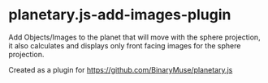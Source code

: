# planetary.js-add-images-plugin
Add Objects/Images to the planet that will move with the sphere projection, it also calculates and displays only front facing images for the sphere projection.

Created as a plugin for https://github.com/BinaryMuse/planetary.js
